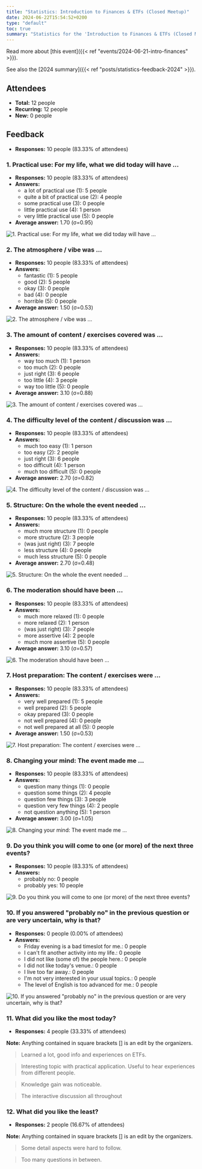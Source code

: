 ```yaml
---
title: "Statistics: Introduction to Finances & ETFs (Closed Meetup)"
date: 2024-06-22T15:54:52+0200
type: "default"
toc: true
summary: "Statistics for the 'Introduction to Finances & ETFs (Closed Meetup)' event."
---
```


Read more about [this event]({{< ref "events/2024-06-21-intro-finances" >}}).

See also the [2024 summary]({{< ref "posts/statistics-feedback-2024" >}}).

## Attendees

* **Total:** 12 people
* **Recurring:** 12 people
* **New:** 0 people

## Feedback

* **Responses:** 10 people (83.33% of attendees)

### 1. Practical use: For my life, what we did today will have ...

* **Responses:** 10 people (83.33% of attendees)
* **Answers:**
  * a lot of practical use (1): 5 people
  * quite a bit of practical use (2): 4 people
  * some practical use (3): 0 people
  * little practical use (4): 1 person
  * very little practical use (5): 0 people
* **Average answer:** 1.70 (σ=0.95)

![1. Practical use: For my life, what we did today will have ...](./1-practical-use-for-my-life-what-we-did-today-will-have.png)

### 2. The atmosphere / vibe was ...

* **Responses:** 10 people (83.33% of attendees)
* **Answers:**
  * fantastic (1): 5 people
  * good (2): 5 people
  * okay (3): 0 people
  * bad (4): 0 people
  * horrible (5): 0 people
* **Average answer:** 1.50 (σ=0.53)

![2. The atmosphere / vibe was ...](./2-the-atmosphere-vibe-was.png)

### 3. The amount of content / exercises covered was ...

* **Responses:** 10 people (83.33% of attendees)
* **Answers:**
  * way too much (1): 1 person
  * too much (2): 0 people
  * just right (3): 6 people
  * too little (4): 3 people
  * way too little (5): 0 people
* **Average answer:** 3.10 (σ=0.88)

![3. The amount of content / exercises covered was ...](./3-the-amount-of-content-exercises-covered-was.png)

### 4. The difficulty level of the content / discussion was ...

* **Responses:** 10 people (83.33% of attendees)
* **Answers:**
  * much too easy (1): 1 person
  * too easy (2): 2 people
  * just right (3): 6 people
  * too difficult (4): 1 person
  * much too difficult (5): 0 people
* **Average answer:** 2.70 (σ=0.82)

![4. The difficulty level of the content / discussion was ...](./4-the-difficulty-level-of-the-content-discussion-was.png)

### 5. Structure: On the whole the event needed ...

* **Responses:** 10 people (83.33% of attendees)
* **Answers:**
  * much more structure (1): 0 people
  * more structure (2): 3 people
  * (was just right) (3): 7 people
  * less structure (4): 0 people
  * much less structure (5): 0 people
* **Average answer:** 2.70 (σ=0.48)

![5. Structure: On the whole the event needed ...](./5-structure-on-the-whole-the-event-needed.png)

### 6. The moderation should have been ...

* **Responses:** 10 people (83.33% of attendees)
* **Answers:**
  * much more relaxed (1): 0 people
  * more relaxed (2): 1 person
  * (was just right) (3): 7 people
  * more assertive (4): 2 people
  * much more assertive (5): 0 people
* **Average answer:** 3.10 (σ=0.57)

![6. The moderation should have been ...](./6-the-moderation-should-have-been.png)

### 7. Host preparation: The content / exercises were ...

* **Responses:** 10 people (83.33% of attendees)
* **Answers:**
  * very well prepared (1): 5 people
  * well prepared (2): 5 people
  * okay prepared (3): 0 people
  * not well prepared (4): 0 people
  * not well prepared at all (5): 0 people
* **Average answer:** 1.50 (σ=0.53)

![7. Host preparation: The content / exercises were ...](./7-host-preparation-the-content-exercises-were.png)

### 8. Changing your mind: The event made me ...

* **Responses:** 10 people (83.33% of attendees)
* **Answers:**
  * question many things (1): 0 people
  * question some things (2): 4 people
  * question few things (3): 3 people
  * question very few things (4): 2 people
  * not question anything (5): 1 person
* **Average answer:** 3.00 (σ=1.05)

![8. Changing your mind: The event made me ...](./8-changing-your-mind-the-event-made-me.png)

### 9. Do you think you will come to one (or more) of the next three events?

* **Responses:** 10 people (83.33% of attendees)
* **Answers:**
  * probably no: 0 people
  * probably yes: 10 people

![9. Do you think you will come to one (or more) of the next three events?](./9-do-you-think-you-will-come-to-one-or-more-of-the-next-three-events.png)

### 10. If you answered "probably no" in the previous question or are very uncertain, why is that?

* **Responses:** 0 people (0.00% of attendees)
* **Answers:**
  * Friday evening is a bad timeslot for me.: 0 people
  * I can't fit another activity into my life.: 0 people
  * I did not like (some of) the people here.: 0 people
  * I did not like today's venue.: 0 people
  * I live too far away.: 0 people
  * I'm not very interested in your usual topics.: 0 people
  * The level of English is too advanced for me.: 0 people

![10. If you answered "probably no" in the previous question or are very uncertain, why is that?](./10-if-you-answered-probably-no-in-the-previous-question-or-are-very-uncertain-why-is-that.png)

### 11. What did you like the most today?

* **Responses:** 4 people (33.33% of attendees)

**Note:** Anything contained in square brackets [] is an edit by the organizers.

> Learned a lot, good info and experiences on ETFs.

> Interesting topic with practical application. Useful to hear experiences from different people.

> Knowledge gain was noticeable.

> The interactive discussion all throughout
### 12. What did you like the least?

* **Responses:** 2 people (16.67% of attendees)

**Note:** Anything contained in square brackets [] is an edit by the organizers.

> Some detail aspects were hard to follow. 

> Too many questions in between.
